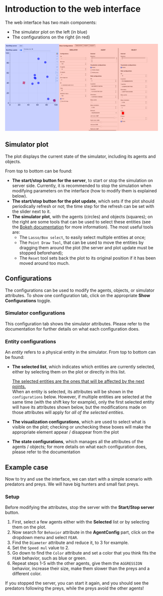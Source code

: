 # Introduction to the web interface

The web interface has two main components:
- The simulator plot on the left (in blue)
- The configurations on the right (in red)

![web_interface](img/web_interface.png "Interface")

## Simulator plot

The plot displays the current state of the simulator, including its agents and objects.

From top to bottom can be found:

- **The start/stop button for the server**, to start or stop the simulation on server side. Currently, it is recommended to stop the simulation when modifying parameters on the interface (how to modify them is explained below).
- **The start/stop button for the plot update**, which sets if the plot should periodically refresh or not; the time step for the refresh can be set with the slider next to it.
- **The simulator plot**, with the agents (circles) and objects (squares); on the right are some tools that can be used to select these entities (see the [Bokeh documentation](https://docs.bokeh.org/en/latest/docs/user_guide/interaction/tools.html#pan-drag-tools) for more information). The most useful tools are:
    - The `Lasso/Box select`, to easily select multiple entities at once;
    - The `Point Draw Tool`, that can be used to move the entities by dragging them around the plot (the server and plot update must be stopped beforehand);
    - The `Reset` tool sets back the plot to its original position if it has been moved around too much.

## Configurations

<!-- TODO: add a tutorial on what each attribute does -->
The configurations can be used to modify the agents, objects, or simulator attributes.
To show one configuration tab, click on the appropriate **Show Configurations** toggle.

### Simulator configurations
This configuration tab shows the simulator attributes. Please refer to the documentation for further details on what each configuration does.

### Entity configurations
An *entity* refers to a physical entity in the simulator. 
From top to bottom can be found:
- **The selected list**, which indicates which entities are currently selected, either by selecting them on the plot or directly in this list.

    <u>The selected entities are the ones that will be affected by the next points.</u>\
When an entity is selected, its attributes will be shown in the `configurations` below. However, if multiple entities are selected at the same time (with the shift key for example), only the first selected entity will have its attributes shown below, but the modifications made on those attributes will apply for *all of the selected entities*.

- **The visualization configurations**, which are used to select what is visible on the plot; checking or unchecking these boxes will make the appropriate element appear / disappear from the plot
- **The state configurations**, which manages all the attributes of the agents / objects; for more details on what each configuration does, please refer to the documentation

## Example case

Now to try and use the interface, we can start with a simple scenario with predators and preys. We will have big hunters and small fast preys.

### Setup

Before modifying the attributes, stop the server with the **Start/Stop server** button.

1. First, select a few agents either with the **Selected** list or by selecting them on the plot.
2. Now search for `Behavior` attribute in the **AgentConfig** part, click on the dropdown menu and select `FEAR`.
3. Find the `Diameter` attribute and reduce it, to 3 for example.
4. Set the `Speed mul` value to 2. 
5. Go down to find the `Color` attribute and set a color that you think fits the `FEAR` behavior, such as blue or green.
6. Repeat steps 1-5 with the other agents, give them the `AGGRESSION` behavior, increase their size, make them slower than the preys and a different color.

If you stopped the server, you can start it again, and you should see the predators following the preys, while the preys avoid the other agents!